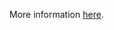 More information [here](https://docs.prismacloud.io/en/enterprise-edition/policy-reference/aws-policies/aws-general-policies/bc-aws-general-39).

